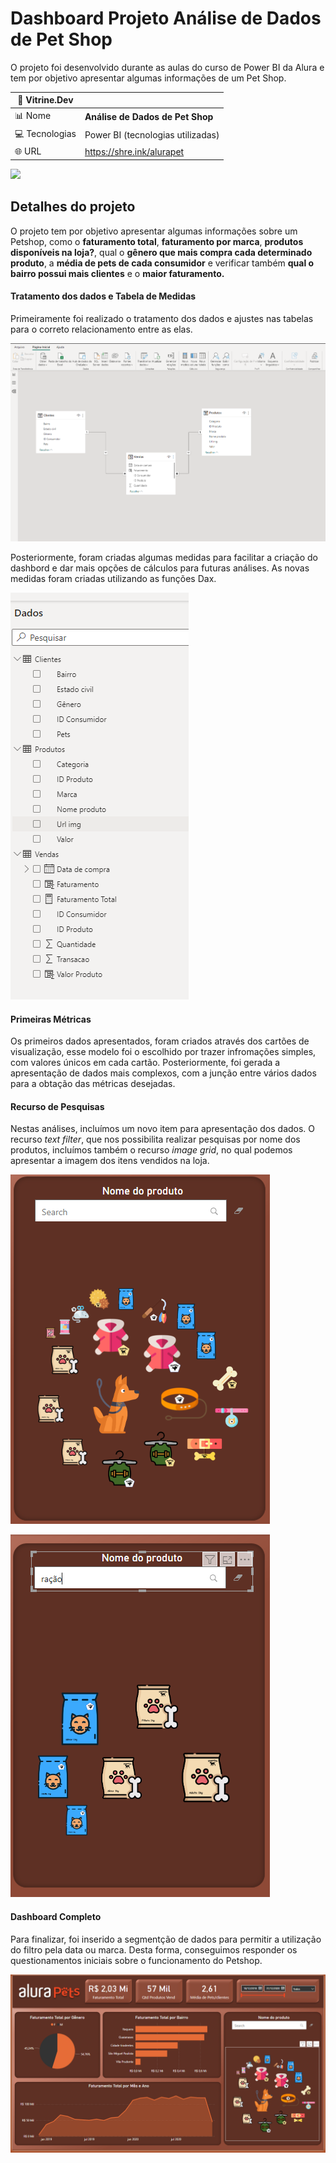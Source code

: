 # Dashboard Projeto Análise de Dados de Pet Shop

O projeto foi desenvolvido durante as aulas do curso de Power BI da Alura e tem por objetivo apresentar algumas informações de um Pet Shop.

| :rocket: Vitrine.Dev |    |
| -------------  | --- |
| :bar_chart: Nome        | **Análise de Dados de Pet Shop**
| :computer: Tecnologias | Power BI (tecnologias utilizadas)
| :globe_with_meridians: URL         | https://shre.ink/alurapet


<!-- Inserir imagem com a #vitrinedev ao final do link -->
![](https://github.com/gitmattalves/analise_de-dados_petshop/blob/main/alurapet.avif#vitrinedev)

## Detalhes do projeto

O projeto tem por objetivo apresentar algumas informações sobre um Petshop, como o **faturamento total**, **faturamento por marca**, **produtos disponíveis na loja?**, qual o **gênero que mais compra cada determinado produto**, a **média de pets de cada consumidor** e verificar também **qual o bairro possui mais clientes** e o **maior faturamento.**

#### Tratamento dos dados e Tabela de Medidas
Primeiramente foi realizado o tratamento dos dados e ajustes nas tabelas para o correto relacionamento entre as elas.

![](https://github.com/gitmattalves/analise_de-dados_petshop/blob/main/Relacionamentos.png#vitrinedev)

Posteriormente, foram criadas algumas medidas para facilitar a criação do dashbord e dar mais opções de cálculos para futuras análises. As novas medidas foram criadas utilizando as funções Dax.

![](https://github.com/gitmattalves/analise_de-dados_petshop/blob/main/Tabelas_de_medidas.png#vitrinedev)


#### Primeiras Métricas
Os primeiros dados apresentados, foram criados através dos cartões de visualização, esse modelo foi o escolhido por trazer infromações simples, com valores únicos em cada cartão.
Posteriormente, foi gerada a apresentação de dados mais complexos, com a junção entre vários dados para a obtação das métricas desejadas.

#### Recurso de Pesquisas 
Nestas análises, incluímos um novo item para apresentação dos dados. O recurso *text filter*, que nos possibilita realizar pesquisas por nome dos produtos, incluímos também o recurso *image grid*, no qual podemos apresentar a imagem dos itens vendidos na loja.

![](https://github.com/gitmattalves/analise_de-dados_petshop/blob/main/pesquisas.png#vitrinedev)

![](https://github.com/gitmattalves/analise_de-dados_petshop/blob/main/pesquisa%20de%20itens.png#vitrinedev)

#### Dashboard Completo

Para finalizar, foi inserido a segmentção de dados para permitir a utilização do filtro pela data ou marca. Desta forma, conseguimos responder os questionamentos iniciais sobre o funcionamento do Petshop.

![](https://github.com/gitmattalves/analise_de-dados_petshop/blob/main/dash_completo.png#vitrinedev)
